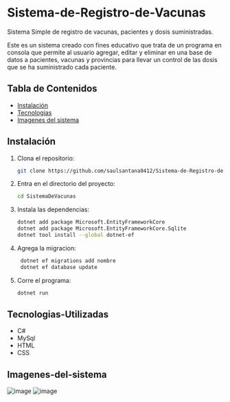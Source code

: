 # Sistema-de-Registro-de-Vacunas
Sistema Simple de registro de vacunas, pacientes y dosis suministradas. 

Este es un sistema creado con fines educativo que trata de un programa en consola que permite al usuario agregar, editar y eliminar en una base de datos a pacientes, vacunas y provincias para llevar un control de las dosis que se ha suministrado cada paciente. 

## Tabla de Contenidos

- [Instalación](#Instalación)
- [Tecnologias](#Tecnologias-Utilizadas)
- [Imagenes del sistema](#Imagenes-del-sistema)


## Instalación

1. Clona el repositorio:
    ```bash
    git clone https://github.com/saulsantana0412/Sistema-de-Registro-de-Vacunas.git
    ```
2. Entra en el directorio del proyecto:
    ```bash
    cd SistemaDeVacunas
    ```
3. Instala las dependencias:
    ```bash
    dotnet add package Microsoft.EntityFrameworkCore
    dotnet add package Microsoft.EntityFrameworkCore.Sqlite
    dotnet tool install --global dotnet-ef
    ```
4. Agrega la migracion:
   ```bash
    dotnet ef migrations add nombre
    dotnet ef database update
    ```
5. Corre el programa:
    ```bash
    dotnet run
    ```

## Tecnologias-Utilizadas
- C#
- MySql
- HTML
- CSS

## Imagenes-del-sistema
![image](https://github.com/saulsantana0412/Sistema-de-Registro-de-Vacunas/assets/103664258/ccf2bf73-80df-4b1e-8f31-c2bb3934da18)
![image](https://github.com/saulsantana0412/Sistema-de-Registro-de-Vacunas/assets/103664258/7fe2d9fe-01ed-472d-99e1-0ea5dab4ddf0)

